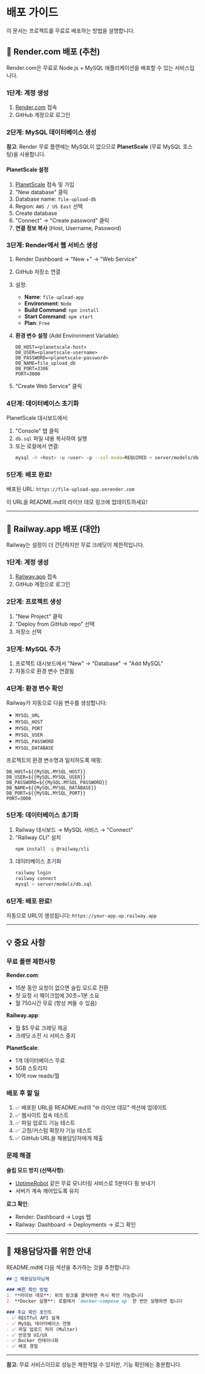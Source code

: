 # 배포 가이드

이 문서는 프로젝트를 무료로 배포하는 방법을 설명합니다.

## 🚀 Render.com 배포 (추천)

Render.com은 무료로 Node.js + MySQL 애플리케이션을 배포할 수 있는 서비스입니다.

### 1단계: 계정 생성
1. [Render.com](https://render.com) 접속
2. GitHub 계정으로 로그인

### 2단계: MySQL 데이터베이스 생성

**참고**: Render 무료 플랜에는 MySQL이 없으므로 **PlanetScale** (무료 MySQL 호스팅)을 사용합니다.

#### PlanetScale 설정
1. [PlanetScale](https://planetscale.com) 접속 및 가입
2. "New database" 클릭
3. Database name: `file-upload-db`
4. Region: `AWS / US East` 선택
5. Create database
6. "Connect" → "Create password" 클릭
7. **연결 정보 복사** (Host, Username, Password)

### 3단계: Render에서 웹 서비스 생성

1. Render Dashboard → "New +" → "Web Service"
2. GitHub 저장소 연결
3. 설정:
   - **Name**: `file-upload-app`
   - **Environment**: `Node`
   - **Build Command**: `npm install`
   - **Start Command**: `npm start`
   - **Plan**: `Free`

4. **환경 변수 설정** (Add Environment Variable):
   ```
   DB_HOST=<planetscale-host>
   DB_USER=<planetscale-username>
   DB_PASSWORD=<planetscale-password>
   DB_NAME=file_upload_db
   DB_PORT=3306
   PORT=3000
   ```

5. "Create Web Service" 클릭

### 4단계: 데이터베이스 초기화

PlanetScale 대시보드에서:
1. "Console" 탭 클릭
2. `db.sql` 파일 내용 복사하여 실행
3. 또는 로컬에서 연결:
   ```bash
   mysql -h <host> -u <user> -p --ssl-mode=REQUIRED < server/models/db.sql
   ```

### 5단계: 배포 완료!

배포된 URL: `https://file-upload-app.onrender.com`

이 URL을 README.md의 라이브 데모 링크에 업데이트하세요!

---

## 🌊 Railway.app 배포 (대안)

Railway는 설정이 더 간단하지만 무료 크레딧이 제한적입니다.

### 1단계: 계정 생성
1. [Railway.app](https://railway.app) 접속
2. GitHub 계정으로 로그인

### 2단계: 프로젝트 생성
1. "New Project" 클릭
2. "Deploy from GitHub repo" 선택
3. 저장소 선택

### 3단계: MySQL 추가
1. 프로젝트 대시보드에서 "New" → "Database" → "Add MySQL"
2. 자동으로 환경 변수 연결됨

### 4단계: 환경 변수 확인
Railway가 자동으로 다음 변수를 생성합니다:
- `MYSQL_URL`
- `MYSQL_HOST`
- `MYSQL_PORT`
- `MYSQL_USER`
- `MYSQL_PASSWORD`
- `MYSQL_DATABASE`

프로젝트의 환경 변수명과 일치하도록 매핑:
```
DB_HOST=${{MySQL.MYSQL_HOST}}
DB_USER=${{MySQL.MYSQL_USER}}
DB_PASSWORD=${{MySQL.MYSQL_PASSWORD}}
DB_NAME=${{MySQL.MYSQL_DATABASE}}
DB_PORT=${{MySQL.MYSQL_PORT}}
PORT=3000
```

### 5단계: 데이터베이스 초기화
1. Railway 대시보드 → MySQL 서비스 → "Connect"
2. "Railway CLI" 설치
   ```bash
   npm install -g @railway/cli
   ```
3. 데이터베이스 초기화
   ```bash
   railway login
   railway connect
   mysql < server/models/db.sql
   ```

### 6단계: 배포 완료!

자동으로 URL이 생성됩니다: `https://your-app.up.railway.app`

---

## 💡 중요 사항

### 무료 플랜 제한사항

**Render.com**:
- 15분 동안 요청이 없으면 슬립 모드로 전환
- 첫 요청 시 웨이크업에 30초~1분 소요
- 월 750시간 무료 (항상 켜둘 수 있음)

**Railway.app**:
- 월 $5 무료 크레딧 제공
- 크레딧 소진 시 서비스 중지

**PlanetScale**:
- 1개 데이터베이스 무료
- 5GB 스토리지
- 10억 row reads/월

### 배포 후 할 일

1. ✅ 배포된 URL을 README.md의 "🌐 라이브 데모" 섹션에 업데이트
2. ✅ 웹사이트 접속 테스트
3. ✅ 파일 업로드 기능 테스트
4. ✅ 고정/커스텀 확장자 기능 테스트
5. ✅ GitHub URL을 채용담당자에게 제출

### 문제 해결

**슬립 모드 방지 (선택사항)**:
- [UptimeRobot](https://uptimerobot.com) 같은 무료 모니터링 서비스로 5분마다 핑 보내기
- 서버가 계속 깨어있도록 유지

**로그 확인**:
- Render: Dashboard → Logs 탭
- Railway: Dashboard → Deployments → 로그 확인

---

## 📝 채용담당자를 위한 안내

README.md에 다음 섹션을 추가하는 것을 추천합니다:

```markdown
## 📌 채용담당자님께

### 빠른 확인 방법
1. **라이브 데모**: 위의 링크를 클릭하면 즉시 확인 가능합니다
2. **Docker 실행**: 로컬에서 `docker-compose up` 한 번만 실행하면 됩니다

### 주요 확인 포인트
- ✅ RESTful API 설계
- ✅ MySQL 데이터베이스 연동
- ✅ 파일 업로드 처리 (Multer)
- ✅ 반응형 UI/UX
- ✅ Docker 컨테이너화
- ✅ 배포 경험
```

---

**참고**: 무료 서비스이므로 성능은 제한적일 수 있지만, 기능 확인에는 충분합니다.
